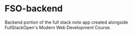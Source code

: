 # FSO-backend

Backend portion of the full stack note app created alongside FullStackOpen's Modern Web Development Course.
